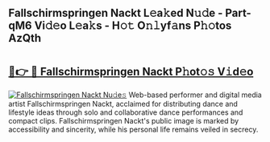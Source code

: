 ## Fallschirmspringen Nackt L𝚎a𝚔ed N𝚞𝚍e - Part-qM6 Vi𝚍𝚎o L𝚎a𝚔s - H𝚘𝚝 O𝚗𝚕yf𝚊ns P𝚑𝚘tos AzQth

# <h2><a href="http://kf2d24.oniu.top/?m=Fallschirmspringen+Nackt">🔗👉 🔴 Fallschirmspringen Nackt P𝚑ot𝚘𝚜 V𝚒d𝚎o</a></h2>

[![Fallschirmspringen Nackt Nu𝚍e𝚜](https://i.imgur.com/0qMVB7G.gif)](http://kf2d24.oniu.top/?m=Fallschirmspringen+Nackt)
Web-based performer and digital media artist Fallschirmspringen Nackt, acclaimed for distributing dance and lifestyle ideas through solo and collaborative dance performances and compact clips. Fallschirmspringen Nackt's public image is marked by accessibility and sincerity, while his personal life remains veiled in secrecy.  
